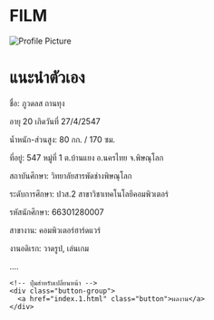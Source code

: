 # FILM
<!DOCTYPE html>
<html lang="en">
<head>
  <meta charset="UTF-8">
  <meta name="viewport" content="width=device-width, initial-scale=1.0">
  <title>แนะนำตัวเอง</title>
  <link rel="stylesheet" href="styles.css">
</head>
<body>
  <div class="container">
    <div class="profile">
      <img src="12.jpg" alt="Profile Picture">
      <h1>แนะนำตัวเอง</h1>
      <p>ชื่อ: ภูวดลส ถานทุง</p>
      <p>อายุ 20 เกิดวันที่ 27/4/2547</p>
      <p>น้ำหนัก-ส่วนสูง: 80 กก. / 170 ซม.</p>
      <p>ที่อยู่: 547 หมู่ที่ 1 ต.บ้านแยง อ.นครไทย จ.พิษณุโลก</p>
      <p>สถาบันศึกษา: วิทยาลัยสารพัดช่างพิษณุโลก</p>
      <p>ระดับการศึกษา: ปวส.2 สาขาวิชาเทคโนโลยีคอมพิวเตอร์</p>
      <p>รหัสนักศึกษา: 66301280007</p>
      <p>สาขางาน: คอมพิวเตอร์ฮาร์ดแวร์</p>
      <p>งานอดิเรก: วาดรูป, เล่นเกม</p>
      <p>....</p>
    </div>

    <!-- ปุ่มสำหรับเปลี่ยนหน้า -->
    <div class="button-group">
      <a href="index.1.html" class="button">ผลงาน</a>
    </div>
  </div>
</body>
</html>
